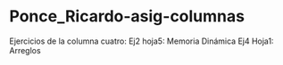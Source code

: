 # Ponce_Ricardo-asig-columnas
Ejercicios de la columna cuatro:  Ej2 hoja5: Memoria Dinámica   Ej4 Hoja1: Arreglos
